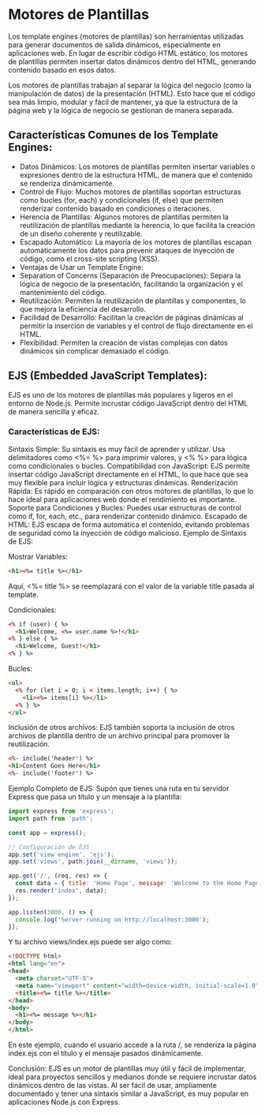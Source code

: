 # Motores de Plantillas

Los template engines (motores de plantillas) son herramientas utilizadas para generar documentos de salida dinámicos, especialmente en aplicaciones web. En lugar de escribir código HTML estático, los motores de plantillas permiten insertar datos dinámicos dentro del HTML, generando contenido basado en esos datos.

Los motores de plantillas trabajan al separar la lógica del negocio (como la manipulación de datos) de la presentación (HTML). Esto hace que el código sea más limpio, modular y fácil de mantener, ya que la estructura de la página web y la lógica de negocio se gestionan de manera separada.

## Características Comunes de los Template Engines:
- Datos Dinámicos: Los motores de plantillas permiten insertar variables o expresiones dentro de la estructura HTML, de manera que el contenido se renderiza dinámicamente.
- Control de Flujo: Muchos motores de plantillas soportan estructuras como bucles (for, each) y condicionales (if, else) que permiten renderizar contenido basado en condiciones o iteraciones.
- Herencia de Plantillas: Algunos motores de plantillas permiten la reutilización de plantillas mediante la herencia, lo que facilita la creación de un diseño coherente y reutilizable.
- Escapado Automático: La mayoría de los motores de plantillas escapan automáticamente los datos para prevenir ataques de inyección de código, como el cross-site scripting (XSS).
- Ventajas de Usar un Template Engine:
- Separation of Concerns (Separación de Preocupaciones): Separa la lógica de negocio de la presentación, facilitando la organización y el mantenimiento del código.
- Reutilización: Permiten la reutilización de plantillas y componentes, lo que mejora la eficiencia del desarrollo.
- Facilidad de Desarrollo: Facilitan la creación de páginas dinámicas al permitir la inserción de variables y el control de flujo directamente en el HTML.
- Flexibilidad: Permiten la creación de vistas complejas con datos dinámicos sin complicar demasiado el código.

## EJS (Embedded JavaScript Templates):
EJS es uno de los motores de plantillas más populares y ligeros en el entorno de Node.js. Permite incrustar código JavaScript dentro del HTML de manera sencilla y eficaz.

### Características de EJS:
Sintaxis Simple: Su sintaxis es muy fácil de aprender y utilizar. Usa delimitadores como <%= %> para imprimir valores, y <% %> para lógica como condicionales o bucles.
Compatibilidad con JavaScript: EJS permite insertar código JavaScript directamente en el HTML, lo que hace que sea muy flexible para incluir lógica y estructuras dinámicas.
Renderización Rápida: Es rápido en comparación con otros motores de plantillas, lo que lo hace ideal para aplicaciones web donde el rendimiento es importante.
Soporte para Condiciones y Bucles: Puedes usar estructuras de control como if, for, each, etc., para renderizar contenido dinámico.
Escapado de HTML: EJS escapa de forma automática el contenido, evitando problemas de seguridad como la inyección de código malicioso.
Ejemplo de Sintaxis de EJS:

Mostrar Variables:


```html
<h1><%= title %></h1>
```

Aquí, <%= title %> se reemplazará con el valor de la variable title pasada al template.

Condicionales:


```html
<% if (user) { %>
  <h1>Welcome, <%= user.name %>!</h1>
<% } else { %>
  <h1>Welcome, Guest!</h1>
<% } %>
```

Bucles:

```html
<ul>
  <% for (let i = 0; i < items.length; i++) { %>
    <li><%= items[i] %></li>
  <% } %>
</ul>
````

Inclusión de otros archivos: EJS también soporta la inclusión de otros archivos de plantilla dentro de un archivo principal para promover la reutilización.

```html
<%- include('header') %>
<h1>Content Goes Here</h1>
<%- include('footer') %>
```

Ejemplo Completo de EJS:
Supón que tienes una ruta en tu servidor Express que pasa un título y un mensaje a la plantilla:

```javascript
import express from 'express';
import path from 'path';

const app = express();

// Configuración de EJS
app.set('view engine', 'ejs');
app.set('views', path.join(__dirname, 'views'));

app.get('/', (req, res) => {
  const data = { title: 'Home Page', message: 'Welcome to the Home Page!' };
  res.render('index', data);
});

app.listen(3000, () => {
  console.log('Server running on http://localhost:3000');
});
```

Y tu archivo views/index.ejs puede ser algo como:

```html
<!DOCTYPE html>
<html lang="en">
<head>
  <meta charset="UTF-8">
  <meta name="viewport" content="width=device-width, initial-scale=1.0">
  <title><%= title %></title>
</head>
<body>
  <h1><%= message %></h1>
</body>
</html>
```

En este ejemplo, cuando el usuario accede a la ruta /, se renderiza la página index.ejs con el título y el mensaje pasados dinámicamente.

Conclusión:
EJS es un motor de plantillas muy útil y fácil de implementar, ideal para proyectos sencillos y medianos donde se requiere incrustar datos dinámicos dentro de las vistas. Al ser fácil de usar, ampliamente documentado y tener una sintaxis similar a JavaScript, es muy popular en aplicaciones Node.js con Express.







